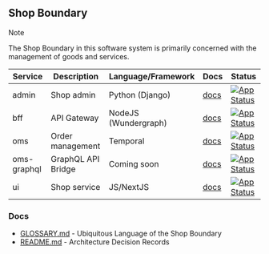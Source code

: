 ## Shop Boundary

> [!NOTE]
> The Shop Boundary in this software system is primarily concerned with the management of goods and services.

| Service     | Description        | Language/Framework   | Docs                            | Status                                                                                                                                                            |
|-------------|--------------------|----------------------|---------------------------------|-------------------------------------------------------------------------------------------------------------------------------------------------------------------|
| admin       | Shop admin         | Python (Django)      | [docs](./admin/README.md)       | [![App Status](https://argo.shortlink.best/api/badge?name=shortlink-admin&revision=true)](https://argo.shortlink.best/applications/shortlink-admin)               |
| bff         | API Gateway        | NodeJS (Wundergraph) | [docs](./gateway/README.md)     | [![App Status](https://argo.shortlink.best/api/badge?name=shortlink-shop-gateway&revision=true)](https://argo.shortlink.best/applications/shortlink-shop-gateway) |
| oms         | Order management   | Temporal             | [docs](./oms/README.md)         | [![App Status](https://argo.shortlink.best/api/badge?name=shortlink-oms&revision=true)](https://argo.shortlink.best/applications/shortlink-oms)                   |
| oms-graphql | GraphQL API Bridge | Coming soon          | [docs](./oms-graphql/README.md) | [![App Status](https://argo.shortlink.best/api/badge?name=shortlink-oms-graphql&revision=true)](https://argo.shortlink.best/applications/shortlink-oms-graphql)   |
| ui          | Shop service       | JS/NextJS            | [docs](./ui/README.md)          | [![App Status](https://argo.shortlink.best/api/badge?name=shortlink-shop-ui&revision=true)](https://argo.shortlink.best/applications/shortlink-shop-ui)           |

### Docs

- [GLOSSARY.md](./GLOSSARY.md) - Ubiquitous Language of the Shop Boundary
- [README.md](./docs/ADR/README.md) - Architecture Decision Records
